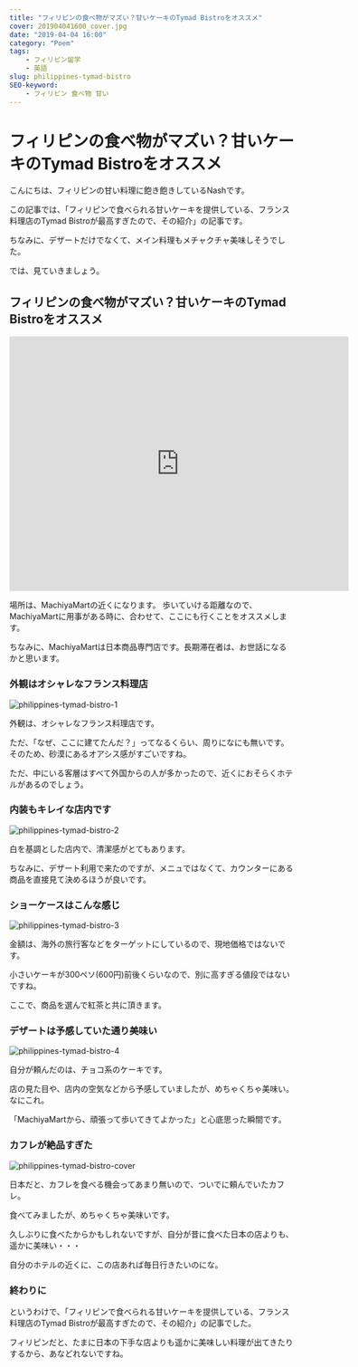 ```yaml
---
title: "フィリピンの食べ物がマズい？甘いケーキのTymad Bistroをオススメ"
cover: 201904041600_cover.jpg
date: "2019-04-04 16:00"
category: "Poem"
tags:
    - フィリピン留学
    - 英語
slug: philippines-tymad-bistro
SEO-keyword:
    - フィリピン 食べ物 甘い
---
```


# フィリピンの食べ物がマズい？甘いケーキのTymad Bistroをオススメ

こんにちは、フィリピンの甘い料理に飽き飽きしているNashです。

この記事では、「フィリピンで食べられる甘いケーキを提供している、フランス料理店のTymad Bistroが最高すぎたので、その紹介」の記事です。

ちなみに、デザートだけでなくて、メイン料理もメチャクチャ美味しそうでした。

では、見ていきましょう。

## フィリピンの食べ物がマズい？甘いケーキのTymad Bistroをオススメ

<iframe src="https://www.google.com/maps/embed?pb=!1m18!1m12!1m3!1d3924.971564592089!2d123.90994178918879!3d10.344158711338101!2m3!1f0!2f0!3f0!3m2!1i1024!2i768!4f13.1!3m3!1m2!1s0x33a998e8766e6377%3A0x4d2b0bc8be9a540f!2sTymad+Bistro!5e0!3m2!1sja!2sph!4v1554363015339!5m2!1sja!2sph" width="600" height="450" frameborder="0" style="border:0" allowfullscreen></iframe>

場所は、MachiyaMartの近くになります。
歩いていける距離なので、MachiyaMartに用事がある時に、合わせて、ここにも行くことをオススメします。

ちなみに、MachiyaMartは日本商品専門店です。長期滞在者は、お世話になるかと思います。


### 外観はオシャレなフランス料理店

![philippines-tymad-bistro-1](./201904041600_1.jpg)

外観は、オシャレなフランス料理店です。

ただ、「なぜ、ここに建てたんだ？」ってなるくらい、周りになにも無いです。そのため、砂漠にあるオアシス感がすごいですね。

ただ、中にいる客層はすべて外国からの人が多かったので、近くにおそらくホテルがあるのでしょう。



### 内装もキレイな店内です

![philippines-tymad-bistro-2](./201904041600_2.jpg)

白を基調とした店内で、清潔感がとてもあります。

ちなみに、デザート利用で来たのですが、メニュではなくて、カウンターにある商品を直接見て決めるほうが良いです。

### ショーケースはこんな感じ

![philippines-tymad-bistro-3](./201904041600_3.jpg)

金額は、海外の旅行客などをターゲットにしているので、現地価格ではないです。

小さいケーキが300ペソ(600円)前後くらいなので、別に高すぎる値段ではないですね。

ここで、商品を選んで紅茶と共に頂きます。



### デザートは予感していた通り美味い

![philippines-tymad-bistro-4](./201904041600_4.jpg)

自分が頼んだのは、チョコ系のケーキです。

店の見た目や、店内の空気などから予感していましたが、めちゃくちゃ美味い。なにこれ。

「MachiyaMartから、頑張って歩いてきてよかった」と心底思った瞬間です。



### カフレが絶品すぎた

![philippines-tymad-bistro-cover](./201904041600_cover.jpg)

日本だと、カフレを食べる機会ってあまり無いので、ついでに頼んでいたカフレ。

食べてみましたが、めちゃくちゃ美味いです。

久しぶりに食べたからかもしれないですが、自分が昔に食べた日本の店よりも、遥かに美味い・・・

自分のホテルの近くに、この店あれば毎日行きたいのにな。



### 終わりに

というわけで、「フィリピンで食べられる甘いケーキを提供している、フランス料理店のTymad Bistroが最高すぎたので、その紹介」の記事でした。



フィリピンだと、たまに日本の下手な店よりも遥かに美味しい料理が出てきたりするから、あなどれないですね。